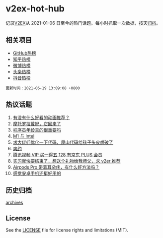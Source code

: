 # v2ex-hot-hub

 记录[V2EX](https://www.v2ex.com/)从 2021-01-06 日至今的热门话题。每小时抓取一次数据，按天[归档](archives)。
 
 ## 相关项目

- [GitHub热榜](https://github.com/lonnyzhang423/github-hot-hub)
- [知乎热榜](https://github.com/lonnyzhang423/zhihu-hot-hub)
- [微博热榜](https://github.com/lonnyzhang423/weibo-hot-hub)
- [头条热榜](https://github.com/lonnyzhang423/toutiao-hot-hub)
- [抖音热榜](https://github.com/lonnyzhang423/douyin-hot-hub)


 `更新时间：2021-06-19 13:09:08 +0800`

## 热议话题

1. [有没有什么好看的动画推荐？](https://www.v2ex.com/t/784224)
1. [摩托罗拉戴妃，它回来了](https://www.v2ex.com/t/784241)
1. [程序员年龄真的很重要吗](https://www.v2ex.com/t/784313)
1. [M1 与 Intel](https://www.v2ex.com/t/784283)
1. [求大佬们优化一下代码，屎山代码给孩子头皮想破了](https://www.v2ex.com/t/784284)
1. [爽约](https://www.v2ex.com/t/784298)
1. [腾讯视频 VIP 买一得五 128 有京东 PLUS 会员](https://www.v2ex.com/t/784285)
1. [实习就快要结束了，想送个礼物给我师父，求 v2er 推荐](https://www.v2ex.com/t/784314)
1. [Airpods Pro 带着耳朵疼，有什么好方法吗？](https://www.v2ex.com/t/784312)
1. [感觉安卓手机还挺好用的](https://www.v2ex.com/t/784357)

## 历史归档

[archives](archives)

## License

See the [LICENSE](LICENSE) file for license rights and limitations (MIT).
